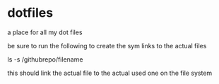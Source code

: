 # dotfiles
a place for all my dot files

be sure to run the following to create the sym links to the actual files

ls -s /githubrepo/filename

this should link the actual file to the actual used one on the file system
